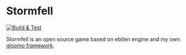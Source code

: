 # Stormfell

[![Build & Test](https://github.com/elemir/stormfell/actions/workflows/test.yaml/badge.svg)](https://github.com/elemir/stormfell/actions/workflows/test.yaml)

Stormfell is an open source game based on ebiten engine and my own [gloomo framework](github.com/elemir/gloomo).
